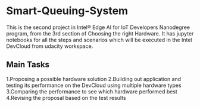 # Smart-Queuing-System

This is the second project in Intel® Edge AI for IoT Developers Nanodegree program, from the 3rd section of Choosing the right Hardware. It has jupyter notebooks for all the steps and scenarios which will be executed in the Intel DevCloud from udacity workspace.

## Main Tasks

1.Proposing a possible hardware solution
2.Building out application and testing its performance on the DevCloud using multiple hardware types
3.Comparing the performance to see which hardware performed best
4.Revising the proposal based on the test results
